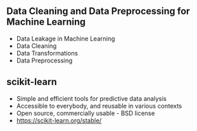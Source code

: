## Data Cleaning and Data Preprocessing for Machine Learning
- Data Leakage in Machine Learning
- Data Cleaning
- Data Transformations
- Data Preprocessing

## scikit-learn 
- Simple and efficient tools for predictive data analysis
- Accessible to everybody, and reusable in various contexts
- Open source, commercially usable - BSD license
- https://scikit-learn.org/stable/
